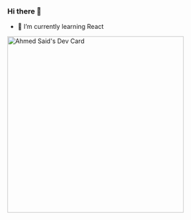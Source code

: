 ### Hi there 👋

- 🌱 I’m currently learning React

<a href="https://app.daily.dev/ahmeds189"><img src="https://api.daily.dev/devcards/4a6d5fd771f14b41a16df4f57ff9a257.png?r=1tu" width="400" alt="Ahmed Said's Dev Card"/></a>

<!--
**ahmeds189/ahmeds189** is a ✨ _special_ ✨ repository because its `README.md` (this file) appears on your GitHub profile.

Here are some ideas to get you started:

- 🔭 I’m currently working on ...
- 🌱 I’m currently learning ...
- 👯 I’m looking to collaborate on ...
- 🤔 I’m looking for help with ...
- 💬 Ask me about ...
- 📫 How to reach me: ...
- 😄 Pronouns: ...
- ⚡ Fun fact: ...
-->
